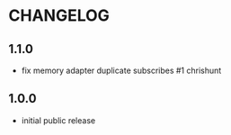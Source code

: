 # CHANGELOG

## 1.1.0

  * fix memory adapter duplicate subscribes #1 chrishunt

## 1.0.0

  * initial public release